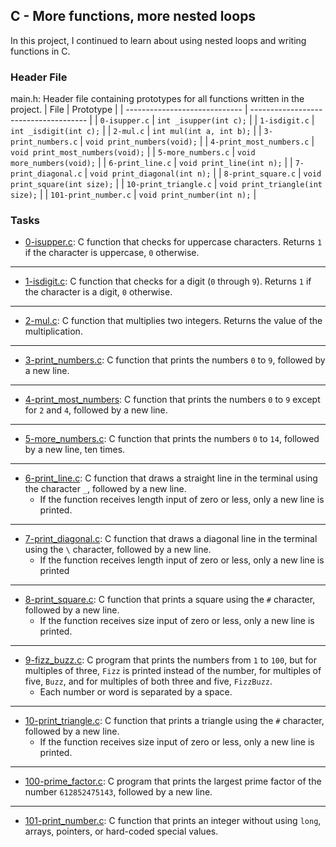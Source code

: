 ## C - More functions, more nested loops

In this project, I continued to learn about using nested loops and writing functions in C.

### Header File 

main.h: Header file containing prototypes for all functions written in the project.
| 		File  		|		 Prototype 		|
| ----------------------------- | ------------------------------------- |
| ```0-isupper.c```  		| ```int _isupper(int c);```  		|
| ```1-isdigit.c```  		| ```int _isdigit(int c);```  		|
| ```2-mul.c```  		| ```int mul(int a, int b);```  	|
| ```3-print_numbers.c```  	| ```void print_numbers(void);```  	|
| ```4-print_most_numbers.c```  | ```void print_most_numbers(void);```  |
| ```5-more_numbers.c```  	| ```void more_numbers(void);```  	|
| ```6-print_line.c```  	| ```void print_line(int n);```  	|
| ```7-print_diagonal.c```  	| ```void print_diagonal(int n);```  	|
| ```8-print_square.c```  	| ```void print_square(int size);```  	|
| ```10-print_triangle.c```  	| ```void print_triangle(int size);```  |
| ```101-print_number.c```  	| ```void print_number(int n);```  	|

### Tasks

* [0-isupper.c](https://github.com/KimberlyPeters/alx-low_level_programming/blob/master/0x04-more_functions_nested_loops/0-isupper.c): C function that checks for uppercase characters. Returns ```1``` if the character is uppercase, ```0``` otherwise.
-------------------------------
* [1-isdigit.c](https://github.com/KimberlyPeters/alx-low_level_programming/blob/master/0x04-more_functions_nested_loops/1-isdigit.c): C function that checks for a digit (```0``` through ```9```). Returns ```1``` if the character is a digit, ```0``` otherwise.
----------------------------------
* [2-mul.c](https://github.com/KimberlyPeters/alx-low_level_programming/blob/master/0x04-more_functions_nested_loops/2-mul.c): C function that multiplies two integers. Returns the value of the multiplication.
---------------------------------------------------
* [3-print_numbers.c](https://github.com/KimberlyPeters/alx-low_level_programming/blob/master/0x04-more_functions_nested_loops/3-print_numbers.c): C function that prints the numbers ```0``` to ```9```, followed by a new line.
--------------------------------------------------------------------------------
* [4-print_most_numbers](https://github.com/KimberlyPeters/alx-low_level_programming/blob/master/0x04-more_functions_nested_loops/4-print_most_numbers.c): C function that prints the numbers ```0``` to ```9``` except for ```2``` and ```4```, followed by a new line.
-----------------------------------------------
* [5-more_numbers.c](https://github.com/KimberlyPeters/alx-low_level_programming/blob/master/0x04-more_functions_nested_loops/5-more_numbers.c): C function that prints the numbers ```0``` to ```14```, followed by a new line, ten times.
------------------------------------------
* [6-print_line.c](https://github.com/KimberlyPeters/alx-low_level_programming/blob/master/0x04-more_functions_nested_loops/6-print_line.c): C function that draws a straight line in the terminal using the character ```_```, followed by a new line.
	* If the function receives length input of zero or less, only a new line is printed.
----------------------------------------
* [7-print_diagonal.c](https://github.com/KimberlyPeters/alx-low_level_programming/blob/master/0x04-more_functions_nested_loops/7-print_diagonal.c): C function that draws a diagonal line in the terminal using the ```\``` character, followed by a new line.
	* If the function receives length input of zero or less, only a new line is printed
----------------------------------------------------
* [8-print_square.c](https://github.com/KimberlyPeters/alx-low_level_programming/blob/master/0x04-more_functions_nested_loops/8-print_square.c): C function that prints a square using the ```#``` character, followed by a new line.
	* If the function receives size input of zero or less, only a new line is printed.
-------------------------------------------------------------
* [9-fizz_buzz.c](https://github.com/KimberlyPeters/alx-low_level_programming/blob/master/0x04-more_functions_nested_loops/9-fizz_buzz.c): C program that prints the numbers from ```1``` to ```100```, but for multiples of three, ```Fizz``` is printed instead of the number, for multiples of five, ```Buzz```, and for multiples of both three and five, ```FizzBuzz```.
	* Each number or word is separated by a space.
--------------------------------------------------
* [10-print_triangle.c](https://github.com/KimberlyPeters/alx-low_level_programming/blob/master/0x04-more_functions_nested_loops/10-print_triangle.c): C function that prints a triangle using the ```#``` character, followed by a new line.
	* If the function receives size input of zero or less, only a new line is printed.
----------------------------------------
* [100-prime_factor.c](https://github.com/KimberlyPeters/alx-low_level_programming/blob/master/0x04-more_functions_nested_loops/100-prime_factor.c): C program that prints the largest prime factor of the number ```612852475143```, followed by a new line.
------------------------------------------------
* [101-print_number.c](https://github.com/KimberlyPeters/alx-low_level_programming/blob/master/0x04-more_functions_nested_loops/101-print_number.c): C function that prints an integer without using ```long```, arrays, pointers, or hard-coded special values.
